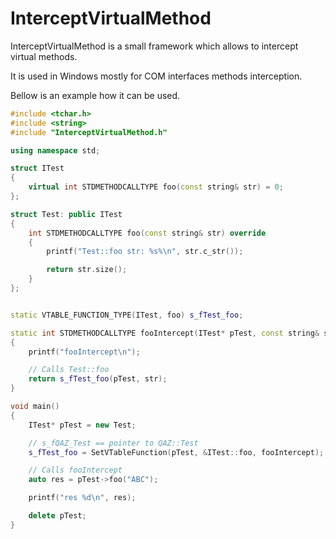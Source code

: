 # InterceptVirtualMethod

InterceptVirtualMethod is a small framework which allows to intercept virtual methods.

It is used in Windows mostly for COM interfaces methods interception. 

Bellow is an example how it can be used.

```C++
#include <tchar.h>
#include <string>
#include "InterceptVirtualMethod.h"

using namespace std;

struct ITest
{
    virtual int STDMETHODCALLTYPE foo(const string& str) = 0;
};

struct Test: public ITest
{
    int STDMETHODCALLTYPE foo(const string& str) override
    {
        printf("Test::foo str: %s%\n", str.c_str());

        return str.size();
    }
};


static VTABLE_FUNCTION_TYPE(ITest, foo) s_fTest_foo;

static int STDMETHODCALLTYPE fooIntercept(ITest* pTest, const string& str)
{
    printf("fooIntercept\n");

    // Calls Test::foo
    return s_fTest_foo(pTest, str);
}

void main()
{
    ITest* pTest = new Test;

    // s_fQAZ_Test == pointer to QAZ::Test 
    s_fTest_foo = SetVTableFunction(pTest, &ITest::foo, fooIntercept);

    // Calls fooIntercept
    auto res = pTest->foo("ABC");

    printf("res %d\n", res);

    delete pTest;
}

```
